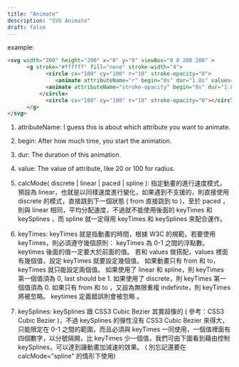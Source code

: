```yaml
---
title: "Animate"
description: "SVG Animate"
draft: false
---
```


example:

```html
<svg width="200" height="200" x="0" y="0" viewBox="0 0 200 200" >
      <g stroke="#ffffff" fill="none" stroke-width="4">
            <circle cx="100" cy="100" r="10" stroke-opacity="0">
               <animate attributeName="r" begin="0s" dur="1.8s" values="1; 20" calcMode="spline" keyTimes="0; 1" keySplines="0.165, 0.84, 0.44, 1" repeatCount="indefinite"/>
            <animate attributeName="stroke-opacity" begin="0s" dur="1.8s" values="1; 0" calcMode="spline" keyTimes="0; 1" keySplines="0.3, 0.61, 0.355, 1" repeatCount="indefinite"/>
          </circle>
            <circle cx="100" cy="100" r="10" stroke-opacity="0"></circle>
      </g>
</svg>
```


1. attributeName: I guess this is about which attribute you want to animate.
2. begin: After how much time, you start the animation.
3. dur: The duration of this animation.
4. value: The value of attribute, like 20 or 100 for radius.
5. calcMode( discrete | linear | paced | spline ): 指定動畫的進行速度模式，預設為 linear，也就是以同樣速度進行變化，如果遇到不支援的，則直接使用 discrete 的模式，直接跳到下一個狀態 ( from 直接跳到 to )，至於 paced ，則與 linear 相同，平均分配速度，不過就不能使用後面的 keyTimes 和 keySplines ，而 spline 就一定得用 keyTimes 和 keySplines 來配合運作。

6. keyTimes: keyTimes 就是指動畫的時間，根據 W3C 的規範，若要使用 keyTimes，則必須遵守幾個原則：
keyTimes 為 0-1 之間的浮點數。
keytimes 後面的值一定要大於前面的值。
若和 values 做搭配，values 裡面有幾個值，設定 keyTimes 就要設定幾個值。
如果動畫只有 from 和 to，keyTimes 就只能設定兩個值。
如果使用了 linear 和 spline，則 keyTimes 第一個值須為 0, last should be 1.
如果使用了 discrete，則 keyTimes 第一個值須為 0.
如果只有 from 和 to ，又設為無限重複 indefinite，則 keyTimes 將被忽略。
keytimes 定義錯誤則會被忽略 。
7. keySplines: keySplines 跟 CSS3 Cubic Bezier 其實超像的 ( 參考：CSS3 Cubic Bezier )，不過 keySplines 的彈性沒有 CSS3 Cubic Bezier 來得大，只能限定在 0-1 之間的範圍，而且必須與 keyTimes 一同使用，一個值裡面有四個數字，以分號隔開，比 keyTimes 少一個值，我們可由下圖看到藉由控制 keySplines，可以達到讓動畫加減速的效果。 ( 別忘記還要在 calcMode="spline" 的情形下使用)